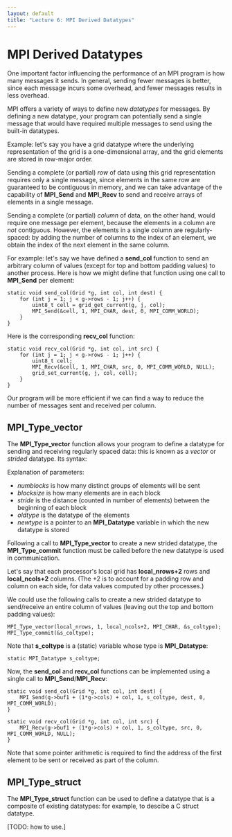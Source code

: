 ```yaml
---
layout: default
title: "Lecture 6: MPI Derived Datatypes"
---
```


MPI Derived Datatypes
=====================

One important factor influencing the performance of an MPI program is how many messages it sends. In general, sending fewer messages is better, since each message incurs some overhead, and fewer messages results in less overhead.

MPI offers a variety of ways to define new *datatypes* for messages. By defining a new datatype, your program can potentially send a single message that would have required multiple messages to send using the built-in datatypes.

Example: let's say you have a grid datatype where the underlying representation of the grid is a one-dimensional array, and the grid elements are stored in row-major order.

Sending a complete (or partial) *row* of data using this grid representation requires only a single message, since elements in the same row are guaranteed to be contiguous in memory, and we can take advantage of the capability of **MPI\_Send** and **MPI\_Recv** to send and receive arrays of elements in a single message.

Sending a complete (or partial) *column* of data, on the other hand, would require one message per element, because the elements in a column are *not* contiguous. However, the elements in a single column are regularly-spaced: by adding the number of columns to the index of an element, we obtain the index of the next element in the same column.

For example: let's say we have defined a **send\_col** function to send an arbitrary column of values (except for top and bottom padding values) to another process. Here is how we might define that function using one call to **MPI\_Send** per element:

    static void send_col(Grid *g, int col, int dest) {
        for (int j = 1; j < g->rows - 1; j++) {
            uint8_t cell = grid_get_current(g, j, col);
            MPI_Send(&cell, 1, MPI_CHAR, dest, 0, MPI_COMM_WORLD);
        }
    }

Here is the corresponding **recv\_col** function:

    static void recv_col(Grid *g, int col, int src) {
        for (int j = 1; j < g->rows - 1; j++) {
            uint8_t cell;
            MPI_Recv(&cell, 1, MPI_CHAR, src, 0, MPI_COMM_WORLD, NULL);
            grid_set_current(g, j, col, cell);
        }
    }

Our program will be more efficient if we can find a way to reduce the number of messages sent and received per column.

MPI\_Type\_vector
-----------------

The **MPI\_Type\_vector** function allows your program to define a datatype for sending and receiving regularly spaced data: this is known as a *vector* or *strided* datatype. Its syntax:

Explanation of parameters:

-   *numblocks* is how many distinct groups of elements will be sent
-   *blocksize* is how many elements are in each block
-   *stride* is the distance (counted in number of elements) between the beginning of each block
-   *oldtype* is the datatype of the elements
-   *newtype* is a pointer to an **MPI\_Datatype** variable in which the new datatype is stored

Following a call to **MPI\_Type\_vector** to create a new strided datatype, the **MPI\_Type\_commit** function must be called before the new datatype is used in communication.

Let's say that each processor's local grid has **local\_nrows+2** rows and **local\_ncols+2** columns. (The +2 is to account for a padding row and column on each side, for data values computed by other processes.)

We could use the following calls to create a new strided datatype to send/receive an entire column of values (leaving out the top and bottom padding values):

    MPI_Type_vector(local_nrows, 1, local_ncols+2, MPI_CHAR, &s_coltype);
    MPI_Type_commit(&s_coltype);

Note that **s\_coltype** is a (static) variable whose type is **MPI\_Datatype**:

    static MPI_Datatype s_coltype;

Now, the **send\_col** and **recv\_col** functions can be implemented using a single call to **MPI\_Send**/**MPI\_Recv**:

    static void send_col(Grid *g, int col, int dest) {
        MPI_Send(g->buf1 + (1*g->cols) + col, 1, s_coltype, dest, 0, MPI_COMM_WORLD);
    }

    static void recv_col(Grid *g, int col, int src) {
        MPI_Recv(g->buf1 + (1*g->cols) + col, 1, s_coltype, src, 0, MPI_COMM_WORLD, NULL);
    }

Note that some pointer arithmetic is required to find the address of the first element to be sent or received as part of the column.

MPI\_Type\_struct
-----------------

The **MPI\_Type\_struct** function can be used to define a datatype that is a composite of existing datatypes: for example, to descibe a C struct datatype.

[TODO: how to use.]
